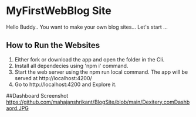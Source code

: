 # MyFirstWebBlog Site
Hello Buddy.. You want to make your own blog sites... Let's start ...

## How to Run the Websites 
1. Either fork or  download the app and  open the folder in the Cli.
2. Install all dependecies using 'npm i' command.
3. Start the web server using the npm run local command. The app will be  served at http://localhost:4200/
4. Go to http://localhost:4200 and Explore it.

##Dashboard Screenshot
https://github.com/mahajanshrikant/BlogSite/blob/main/Dexitery.comDashbaord.JPG
